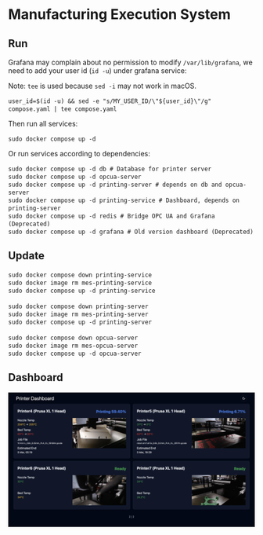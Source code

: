 # Manufacturing Execution System

## Run

Grafana may complain about no permission to modify `/var/lib/grafana`, we need to add your user id (`id -u`)
under grafana service:

Note: `tee` is used because `sed -i` may not work in macOS.

```shell
user_id=$(id -u) && sed -e "s/MY_USER_ID/\"${user_id}\"/g" compose.yaml | tee compose.yaml
```

Then run all services:

```shell
sudo docker compose up -d
```

Or run services according to dependencies:

```shell
sudo docker compose up -d db # Database for printer server
sudo docker compose up -d opcua-server
sudo docker compose up -d printing-server # depends on db and opcua-server
sudo docker compose up -d printing-service # Dashboard, depends on printing-server
sudo docker compose up -d redis # Bridge OPC UA and Grafana (Deprecated)
sudo docker compose up -d grafana # Old version dashboard (Deprecated)
```

## Update

```shell
sudo docker compose down printing-service
sudo docker image rm mes-printing-service
sudo docker compose up -d printing-service

sudo docker compose down printing-server
sudo docker image rm mes-printing-server
sudo docker compose up -d printing-server

sudo docker compose down opcua-server
sudo docker image rm mes-opcua-server
sudo docker compose up -d opcua-server
```

## Dashboard

![dashboard.png](docs/dashboard.png)
